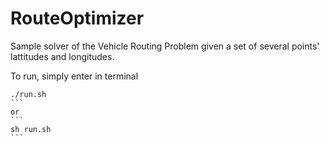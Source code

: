 # RouteOptimizer

Sample solver of the Vehicle Routing Problem given a set of several points' lattitudes and longitudes.

To run, simply enter in terminal
````
./run.sh
```
or
```
sh run.sh
```
